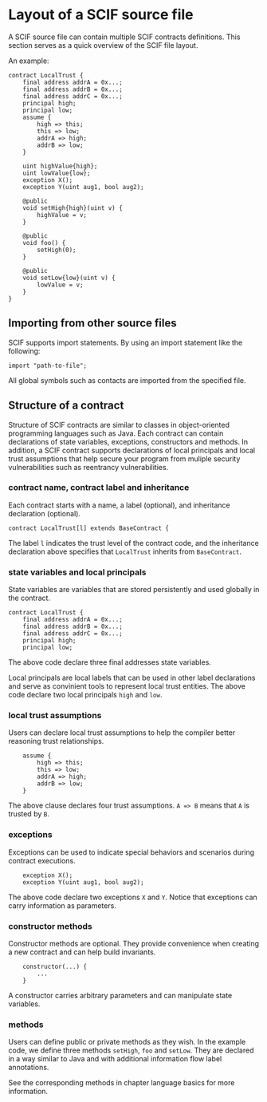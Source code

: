 # Layout of a SCIF source file


<!--
    Here describes the layout of the source file:
        imports
        the contract:
            name, ifc labels, inheritance
            trust relations
            variables
            exceptions
            constructors
            methods
-->

A SCIF source file can contain multiple SCIF contracts definitions. This section serves as a quick overview of the SCIF file layout.

An example:

```scif
contract LocalTrust {
    final address addrA = 0x...;
    final address addrB = 0x...;
    final address addrC = 0x...;
    principal high;
    principal low;
    assume {
        high => this;
        this => low;
        addrA => high;
        addrB => low;
    }

    uint highValue{high};
    uint lowValue{low};
    exception X();
    exception Y(uint aug1, bool aug2);

    @public
    void setHigh{high}(uint v) {
        highValue = v;
    }

    @public
    void foo() {
        setHigh(0);
    }

    @public
    void setLow{low}(uint v) {
        lowValue = v;
    }
}
```

## Importing from other source files

SCIF supports import statements. By using an import statement like the following:

```scif
import "path-to-file";
```

All global symbols such as contacts are imported from the specified file. 

## Structure of a contract

Structure of SCIF contracts are similar to classes in object-oriented programming languages such as Java. Each contract can contain declarations of state variables, exceptions, constructors and methods. In addition, a SCIF contract supports declarations of local principals and local trust assumptions that help secure your program from muliple security vulnerabilities such as reentrancy vulnerabilities.

### contract name, contract label and inheritance

Each contract starts with a name, a label (optional), and inheritance declaration (optional).

```scif
contract LocalTrust[l] extends BaseContract {
```

The label `l` indicates the trust level of the contract code, and the inheritance declaration above specifies that `LocalTrust` inherits from `BaseContract`.

### state variables and local principals

State variables are variables that are stored persistently and used globally in the contract.

```scif
contract LocalTrust {
    final address addrA = 0x...;
    final address addrB = 0x...;
    final address addrC = 0x...;
    principal high;
    principal low;
```

The above code declare three final addresses state variables.

Local principals are local labels that can be used in other label declarations and serve as convinient tools to represent local trust entities. The above code declare two local principals `high` and `low`.

### local trust assumptions

Users can declare local trust assumptions to help the compiler better reasoning trust relationships.

```scif
    assume {
        high => this;
        this => low;
        addrA => high;
        addrB => low;
    }
```
The above clause declares four trust assumptions. `A => B` means that `A` is trusted by `B`.

### exceptions

Exceptions can be used to indicate special behaviors and scenarios during contract executions.

```scif
    exception X();
    exception Y(uint aug1, bool aug2);
```

The above code declare two exceptions `X` and `Y`. Notice that exceptions can carry information as parameters.

### constructor methods

Constructor methods are optional. They provide convenience when creating a new contract and can help build invariants.

```scif
    constructor(...) {
        ...
    }
```

A constructor carries arbitrary parameters and can manipulate state variables.

### methods

Users can define public or private methods as they wish. In the example code, we define three methods `setHigh`, `foo` and `setLow`. They are declared in a way similar to Java and with additional information flow label annotations.

See the corresponding methods in chapter language basics for more information. 